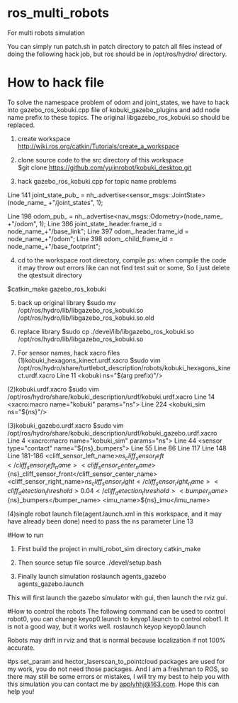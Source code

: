 # ros_multi_robots
For multi robots simulation

You can simply run patch.sh in patch directory to patch all files instead of doing the following hack job, but ros should be in /opt/ros/hydro/ directory.

# How to hack file
To solve the namespace problem of odom and joint_states, we have to hack into gazebo_ros_kobuki.cpp file of  kobuki_gazebo_plugins and add node name prefix to these topics. The original libgazebo_ros_kobuki.so should be replaced.

1. create workspace
http://wiki.ros.org/catkin/Tutorials/create_a_workspace

2. clone source code to the src directory of this workspace
<br />$git clone https://github.com/yujinrobot/kobuki_desktop.git

3. hack gazebo_ros_kobuki.cpp for topic name problems

Line 141   joint_state_pub_ = nh_.advertise<sensor_msgs::JointState>(node_name_ +"/joint_states", 1);

Line 198   odom_pub_ = nh_.advertise<nav_msgs::Odometry>(node_name_ +"/odom", 1);
Line 386   joint_state_.header.frame_id = node_name_+"/base_link";
Line 397   odom_.header.frame_id = node_name_+"/odom";
Line 398   odom_.child_frame_id = node_name_+"/base_footprint";

4. cd to the workspace root directory, compile
ps: when compile the code it may throw out errors like can not find test suit or some, So I just delete the qtestsuit directory

$catkin_make gazebo_ros_kobuki

5. back up original library
$sudo mv /opt/ros/hydro/lib/libgazebo_ros_kobuki.so /opt/ros/hydro/lib/libgazebo_ros_kobuki.so.old

6. replace library
$sudo cp ./devel/lib/libgazebo_ros_kobuki.so /opt/ros/hydro/lib/libgazebo_ros_kobuki.so

7. For sensor names, hack xacro files
(1)kobuki_hexagons_kinect.urdf.xacro
$sudo vim /opt/ros/hydro/share/turtlebot_description/robots/kobuki_hexagons_kinect.urdf.xacro
Line 11  <kobuki ns="$(arg prefix)"/>

(2)kobuki.urdf.xacro
$sudo vim /opt/ros/hydro/share/kobuki_description/urdf/kobuki.urdf.xacro
Line 14  <xacro:macro name="kobuki" params="ns"> 
Line 224     <kobuki_sim ns="${ns}"/>

(3)kobuki_gazebo.urdf.xacro 
$sudo vim /opt/ros/hydro/share/kobuki_description/urdf/kobuki_gazebo.urdf.xacro
Line 4  <xacro:macro name="kobuki_sim" params="ns">
Line 44 	    <sensor type="contact" name="${ns}_bumpers">
Line 55	    <sensor type="ray" name="${ns}_cliff_sensor_left">
Line 86	    <sensor type="ray" name="${ns}_cliff_sensor_right">
Line 117 	    <sensor type="ray" name="${ns}_cliff_sensor_front">
Line 148	  <sensor type="imu" name="${ns}_imu">
Line 181-186	      <cliff_sensor_left_name>${ns}_cliff_sensor_left</cliff_sensor_left_name>
	      <cliff_sensor_center_name>${ns}_cliff_sensor_front</cliff_sensor_center_name>
	      <cliff_sensor_right_name>${ns}_cliff_sensor_right</cliff_sensor_right_name>
	      <cliff_detection_threshold>0.04</cliff_detection_threshold>
	      <bumper_name>${ns}_bumpers</bumper_name>
              <imu_name>${ns}_imu</imu_name>

(4)single robot launch file(agent.launch.xml in this workspace, and it may have already been done) need to pass the ns parameter
Line 13  <arg name="urdf_file" default="$(find xacro)/xacro.py '$(find turtlebot_description)/robots/$(arg base)_$(arg stacks)_$(arg 3d_sensor).urdf.xacro' prefix:=$(arg robot_name)" />


#How to run
1. First build the project in multi_robot_sim directory
catkin_make

2. Then source setup file
source ./devel/setup.bash

3. Finally launch simulation
roslaunch agents_gazebo agents_gazebo.launch

This will first launch the gazebo simulator with gui, then launch the rviz gui.

#How to control the robots
The following command can be used to control robot0, you can change keyop0.launch to keyop1.launch to control robot1. It is not a good way, but it works well.
roslaunch keyop keyop0.launch

Robots may drift in rviz and that is normal because localization if not 100% accurate.

#ps
set_param and hector_laserscan_to_pointcloud packages are used for my work, you do not need those packages. And I am a freshman to ROS, so there may still be some errors or mistakes, I will try my best to help you with this simulation you can contact me by applyhhj@163.com. Hope this can help you!

